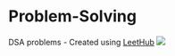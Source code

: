 # Problem-Solving
DSA problems - Created using [LeetHub](https://github.com/QasimWani/LeetHub)
![](https://tenor.com/view/cat-computer-typing-busy-gif-15481689)
